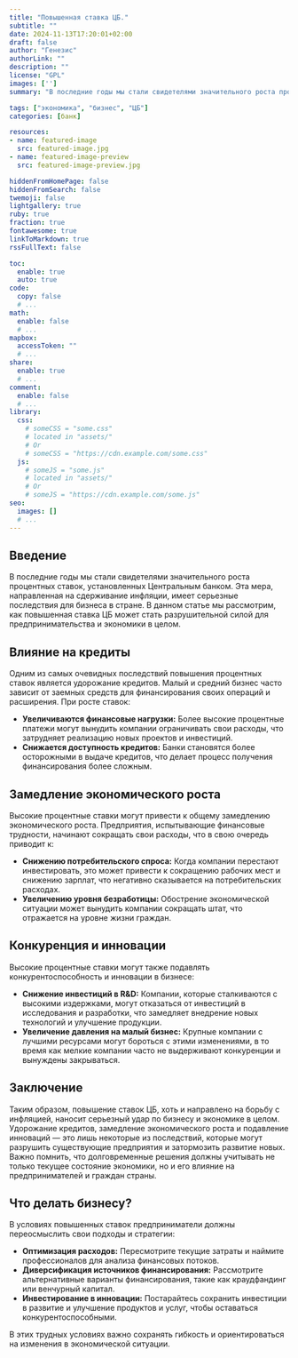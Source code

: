 ```yaml
---
title: "Повышенная ставка ЦБ."
subtitle: ""
date: 2024-11-13T17:20:01+02:00
draft: false
author: "Генезис"
authorLink: ""
description: ""
license: "GPL"
images: ['']
summary: "В последние годы мы стали свидетелями значительного роста процентных ставок, установленных Центральным банком. Эта мера, направленная на сдерживание инфляции, имеет серьезные последствия для бизнеса в стране. В данном статье мы рассмотрим, как повышенная ставка ЦБ может стать разрушительной силой для предпринимательства и экономики в целом."

tags: ["экономика", "бизнес", "ЦБ"]
categories: [банк]

resources:
- name: featured-image
  src: featured-image.jpg
- name: featured-image-preview
  src: featured-image-preview.jpg

hiddenFromHomePage: false
hiddenFromSearch: false
twemoji: false
lightgallery: true
ruby: true
fraction: true
fontawesome: true
linkToMarkdown: true
rssFullText: false

toc:
  enable: true
  auto: true
code:
  copy: false
  # ...
math:
  enable: false
  # ...
mapbox:
  accessToken: ""
  # ...
share:
  enable: true
  # ...
comment:
  enable: false
  # ...
library:
  css:
    # someCSS = "some.css"
    # located in "assets/"
    # Or
    # someCSS = "https://cdn.example.com/some.css"
  js:
    # someJS = "some.js"
    # located in "assets/"
    # Or
    # someJS = "https://cdn.example.com/some.js"
seo:
  images: []
  # ...
---
```

## Введение

В последние годы мы стали свидетелями значительного роста процентных ставок, установленных Центральным банком. Эта мера, направленная на сдерживание инфляции, имеет серьезные последствия для бизнеса в стране. В данном статье мы рассмотрим, как повышенная ставка ЦБ может стать разрушительной силой для предпринимательства и экономики в целом.

## Влияние на кредиты

Одним из самых очевидных последствий повышения процентных ставок является удорожание кредитов. Малый и средний бизнес часто зависит от заемных средств для финансирования своих операций и расширения. При росте ставок:

- **Увеличиваются финансовые нагрузки:** Более высокие процентные платежи могут вынудить компании ограничивать свои расходы, что затрудняет реализацию новых проектов и инвестиций.
- **Снижается доступность кредитов:** Банки становятся более осторожными в выдаче кредитов, что делает процесс получения финансирования более сложным.

## Замедление экономического роста

Высокие процентные ставки могут привести к общему замедлению экономического роста. Предприятия, испытывающие финансовые трудности, начинают сокращать свои расходы, что в свою очередь приводит к:

- **Снижению потребительского спроса:** Когда компании перестают инвестировать, это может привести к сокращению рабочих мест и снижению зарплат, что негативно сказывается на потребительских расходах.
- **Увеличению уровня безработицы:** Обострение экономической ситуации может вынудить компании сокращать штат, что отражается на уровне жизни граждан.

## Конкуренция и инновации

Высокие процентные ставки могут также подавлять конкурентоспособность и инновации в бизнесе:

- **Снижение инвестиций в R&D:** Компании, которые сталкиваются с высокими издержками, могут отказаться от инвестиций в исследования и разработки, что замедляет внедрение новых технологий и улучшение продукции.
- **Увеличение давления на малый бизнес:** Крупные компании с лучшими ресурсами могут бороться с этими изменениями, в то время как мелкие компании часто не выдерживают конкуренции и вынуждены закрываться.

## Заключение

Таким образом, повышение ставок ЦБ, хоть и направлено на борьбу с инфляцией, наносит серьезный удар по бизнесу и экономике в целом. Удорожание кредитов, замедление экономического роста и подавление инноваций — это лишь некоторые из последствий, которые могут разрушить существующие предприятия и затормозить развитие новых. Важно помнить, что долговременные решения должны учитывать не только текущее состояние экономики, но и его влияние на предпринимателей и граждан страны.

## Что делать бизнесу?

В условиях повышенных ставок предприниматели должны переосмыслить свои подходы и стратегии:

- **Оптимизация расходов:** Пересмотрите текущие затраты и наймите профессионалов для анализа финансовых потоков.
- **Диверсификация источников финансирования:** Рассмотрите альтернативные варианты финансирования, такие как краудфандинг или венчурный капитал.
- **Инвестирование в инновации:** Постарайтесь сохранить инвестиции в развитие и улучшение продуктов и услуг, чтобы оставаться конкурентоспособными.

В этих трудных условиях важно сохранять гибкость и ориентироваться на изменения в экономической ситуации.